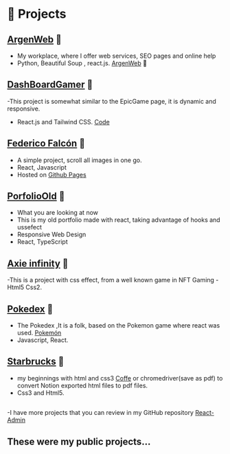# 🧪 Projects

## [ArgenWeb](https://argenweb.vercel.app/) 🔗
- My workplace, where I offer web services, SEO pages and online help
- Python, Beautiful Soup , react.js.
[ArgenWeb](https://github.com/IvanVillafane/Argenweb) 🔗

## [DashBoardGamer](https://dashgamer.vercel.app/) 🔗
-This project is somewhat similar to the EpicGame page, it is dynamic and responsive.
- React.js and Tailwind CSS. [Code](https://github.com/IvanVillafane/dashgamer) 

## [Federico Falcón](https://fede.vercel.app/) 🔗
- A simple project, scroll all images in one go.
- React, Javascript
- Hosted on [Github Pages](https://github.com/IvanVillafane/fede/) 

## [PorfolioOld](https://personal-porfolio-theta.vercel.app/) 🔗
- What you are looking at now
- This is my old portfolio made with react, taking advantage of hooks and ussefect
- Responsive Web Design 
- React, TypeScript

## [Axie infinity](https://github.com/IvanVillafane/Puffy) 🔗
-This is a project with css effect, from a well known game in NFT Gaming
-Html5 Css2.
 
## [Pokedex](https://manualdodev.github.io/pokedex/) 🔗
- The Pokedex ,It is a folk, based on the Pokemon game where react was used.
 [Pokemón](https://github.com/IvanVillafane/pokedex2)  
- Javascript, React.

## [Starbrucks](https://ifullstack-tv.github.io/starbucks-landing-page-website-html-css-javascript/) 🔗
- my beginnings with html and css3
[Coffe](https://github.com/IvanVillafane/Starbucks) or chromedriver(save as pdf) to convert Notion exported html files to pdf files.
- Css3 and Html5.
          


## 
-I have more projects that you can review in my GitHub repository
 [React-Admin](https://github.com/IvanVillafane?tab=repositories)



## These were my public projects...



